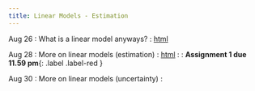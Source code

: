 ```yaml
---
title: Linear Models - Estimation
---
```


Aug 26
: What is a linear model anyways? 
  : [html](https://jlacasa.github.io/stat705_fall2024/classes/day04_08262024)

Aug 28
: More on linear models (estimation)
  : [html](https://jlacasa.github.io/stat705_fall2024/classes/day05_08282024)
: [](#) 
  : **Assignment 1 due 11.59 pm**{: .label .label-red }

Aug 30
: More on linear models (uncertainty)
  : [](#)



  
